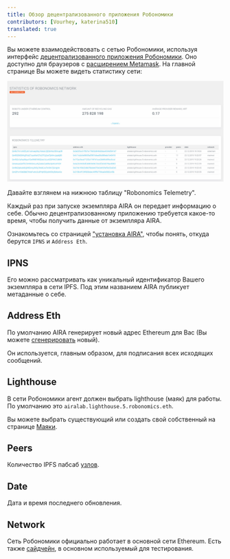 ```yaml
---
title: Обзор децентрализованного приложения Робономики
contributors: [Vourhey, katerina510]
translated: true
---
```


Вы можете взаимодействовать с сетью Робономики, используя интерфейс [децентрализованного приложения Робономики](https://dapp.robonomics.network/#/). Оно доступно для браузеров с [расширением Metamask](https://metamask.io). На главной странице Вы можете видеть статистику сети:

![Главная страница децентрализованного приложения Робономики](../images/robonomics_dapp_first_page.jpg "Главная страница децентрализованного приложения Робономики")

Давайте взглянем на нижнюю таблицу "Robonomics Telemetry".

Каждый раз при запуске экземпляра AIRA он передает информацию о себе. Обычно децентрализованному приложению требуется какое-то время, чтобы получить данные от экземпляра AIRA.

Ознакомьтесь со страницей ["установка AIRA"](/docs/ru/aira-installation), чтобы понять, откуда берутся `IPNS` и `Address Eth`.

## IPNS

Его можно рассматривать как уникальный идентификатор Вашего экземпляра в сети IPFS. Под этим названием AIRA публикует метаданные о себе.

## Address Eth

По умолчанию AIRA генерирует новый адрес Ethereum для Вас (Вы можете [сгенерировать](/docs/ru/aira-faq#how-to-change-ethereum-address-of-aira) новый).

Он используется, главным образом, для подписания всех исходящих сообщений.

## Lighthouse

В сети Робономики агент должен выбрать lighthouse (маяк) для работы. По умолчанию это `airalab.lighthouse.5.robonomics.eth`.

Вы можете выбрать существующий или создать свой собственный на странице [Маяки](https://dapp.robonomics.network/#/lighthouse).

## Peers

Количество IPFS пабсаб [узлов](/docs/ru/aira-faq#how-to-check-the-quantity-of-ipfs-peers).

## Date

Дата и время последнего обновления.

## Network

Сеть Робономики официально работает в основной сети Ethereum.
Есть также [сайдчейн](https://github.com/airalab/airalab-sidechain), в основном используемый для тестирования.


